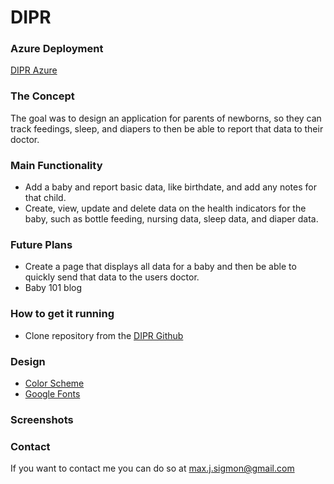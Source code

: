 # DIPR

### Azure Deployment
[DIPR Azure](https://diprapp.azurewebsites.net/)

### The Concept
The goal was to design an application for parents of newborns, so they can track feedings, sleep, and diapers to then be able to report that data to their doctor. 

### Main Functionality
- Add a baby and report basic data, like birthdate, and add any notes for that child.
- Create, view, update and delete data on the health indicators for the baby, such as bottle feeding, nursing data, sleep data, and diaper data.

### Future Plans
- Create a page that displays all data for a baby and then be able to quickly send that data to the users doctor.
- Baby 101 blog

### How to get it running
- Clone repository from the [DIPR Github](https://github.com/maxjsigmon/DIPR)


### Design
- [Color Scheme](https://coolors.co/fa394a-1d3557-a8dadc-ebebeb-ffffff)
- [Google Fonts](https://fonts.google.com/specimen/Oxygen)

### Screenshots

### Contact
If you want to contact me you can do so at max.j.sigmon@gmail.com

